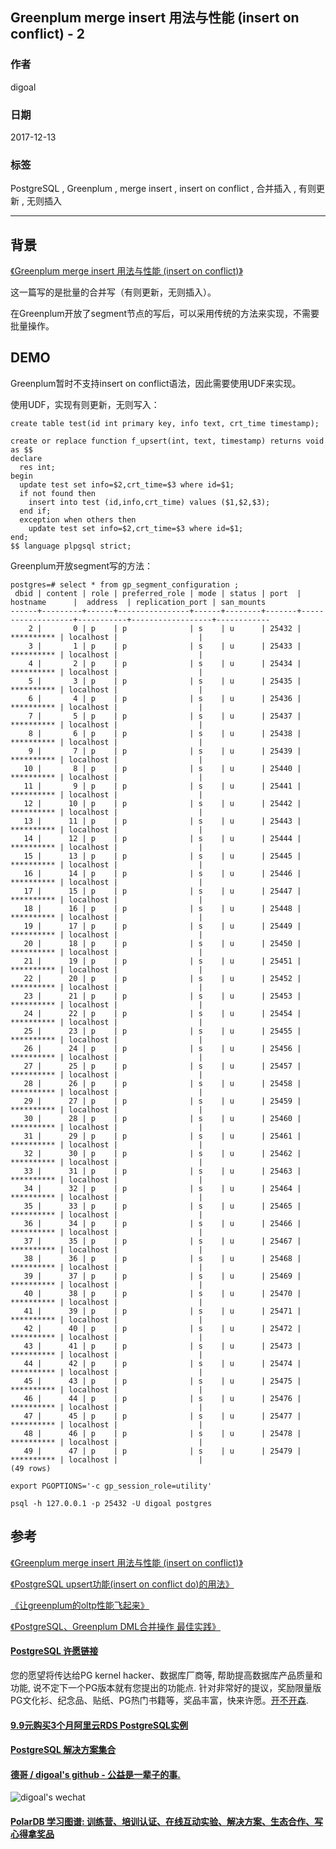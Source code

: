 ## Greenplum merge insert 用法与性能 (insert on conflict) - 2  
  
### 作者  
digoal  
  
### 日期  
2017-12-13  
  
### 标签  
PostgreSQL , Greenplum , merge insert , insert on conflict , 合并插入 , 有则更新 , 无则插入  
  
----  
  
## 背景       
[《Greenplum merge insert 用法与性能 (insert on conflict)》](../201712/20171213_01.md)    
  
这一篇写的是批量的合并写（有则更新，无则插入）。  
  
在Greenplum开放了segment节点的写后，可以采用传统的方法来实现，不需要批量操作。  
  
## DEMO  
Greenplum暂时不支持insert on conflict语法，因此需要使用UDF来实现。  
  
使用UDF，实现有则更新，无则写入：  
  
```  
create table test(id int primary key, info text, crt_time timestamp);    
  
create or replace function f_upsert(int, text, timestamp) returns void as $$    
declare    
  res int;    
begin    
  update test set info=$2,crt_time=$3 where id=$1;    
  if not found then    
    insert into test (id,info,crt_time) values ($1,$2,$3);    
  end if;    
  exception when others then    
    update test set info=$2,crt_time=$3 where id=$1;    
end;    
$$ language plpgsql strict;    
```  
  
Greenplum开放segment写的方法：  
  
```  
postgres=# select * from gp_segment_configuration ;  
 dbid | content | role | preferred_role | mode | status | port  |     hostname      |  address  | replication_port | san_mounts   
------+---------+------+----------------+------+--------+-------+-------------------+-----------+------------------+------------  
    2 |       0 | p    | p              | s    | u      | 25432 | ********** | localhost |                  |   
    3 |       1 | p    | p              | s    | u      | 25433 | ********** | localhost |                  |   
    4 |       2 | p    | p              | s    | u      | 25434 | ********** | localhost |                  |   
    5 |       3 | p    | p              | s    | u      | 25435 | ********** | localhost |                  |   
    6 |       4 | p    | p              | s    | u      | 25436 | ********** | localhost |                  |   
    7 |       5 | p    | p              | s    | u      | 25437 | ********** | localhost |                  |   
    8 |       6 | p    | p              | s    | u      | 25438 | ********** | localhost |                  |   
    9 |       7 | p    | p              | s    | u      | 25439 | ********** | localhost |                  |   
   10 |       8 | p    | p              | s    | u      | 25440 | ********** | localhost |                  |   
   11 |       9 | p    | p              | s    | u      | 25441 | ********** | localhost |                  |   
   12 |      10 | p    | p              | s    | u      | 25442 | ********** | localhost |                  |   
   13 |      11 | p    | p              | s    | u      | 25443 | ********** | localhost |                  |   
   14 |      12 | p    | p              | s    | u      | 25444 | ********** | localhost |                  |   
   15 |      13 | p    | p              | s    | u      | 25445 | ********** | localhost |                  |   
   16 |      14 | p    | p              | s    | u      | 25446 | ********** | localhost |                  |   
   17 |      15 | p    | p              | s    | u      | 25447 | ********** | localhost |                  |   
   18 |      16 | p    | p              | s    | u      | 25448 | ********** | localhost |                  |   
   19 |      17 | p    | p              | s    | u      | 25449 | ********** | localhost |                  |   
   20 |      18 | p    | p              | s    | u      | 25450 | ********** | localhost |                  |   
   21 |      19 | p    | p              | s    | u      | 25451 | ********** | localhost |                  |   
   22 |      20 | p    | p              | s    | u      | 25452 | ********** | localhost |                  |   
   23 |      21 | p    | p              | s    | u      | 25453 | ********** | localhost |                  |   
   24 |      22 | p    | p              | s    | u      | 25454 | ********** | localhost |                  |   
   25 |      23 | p    | p              | s    | u      | 25455 | ********** | localhost |                  |   
   26 |      24 | p    | p              | s    | u      | 25456 | ********** | localhost |                  |   
   27 |      25 | p    | p              | s    | u      | 25457 | ********** | localhost |                  |   
   28 |      26 | p    | p              | s    | u      | 25458 | ********** | localhost |                  |   
   29 |      27 | p    | p              | s    | u      | 25459 | ********** | localhost |                  |   
   30 |      28 | p    | p              | s    | u      | 25460 | ********** | localhost |                  |   
   31 |      29 | p    | p              | s    | u      | 25461 | ********** | localhost |                  |   
   32 |      30 | p    | p              | s    | u      | 25462 | ********** | localhost |                  |   
   33 |      31 | p    | p              | s    | u      | 25463 | ********** | localhost |                  |   
   34 |      32 | p    | p              | s    | u      | 25464 | ********** | localhost |                  |   
   35 |      33 | p    | p              | s    | u      | 25465 | ********** | localhost |                  |   
   36 |      34 | p    | p              | s    | u      | 25466 | ********** | localhost |                  |   
   37 |      35 | p    | p              | s    | u      | 25467 | ********** | localhost |                  |   
   38 |      36 | p    | p              | s    | u      | 25468 | ********** | localhost |                  |   
   39 |      37 | p    | p              | s    | u      | 25469 | ********** | localhost |                  |   
   40 |      38 | p    | p              | s    | u      | 25470 | ********** | localhost |                  |   
   41 |      39 | p    | p              | s    | u      | 25471 | ********** | localhost |                  |   
   42 |      40 | p    | p              | s    | u      | 25472 | ********** | localhost |                  |   
   43 |      41 | p    | p              | s    | u      | 25473 | ********** | localhost |                  |   
   44 |      42 | p    | p              | s    | u      | 25474 | ********** | localhost |                  |   
   45 |      43 | p    | p              | s    | u      | 25475 | ********** | localhost |                  |   
   46 |      44 | p    | p              | s    | u      | 25476 | ********** | localhost |                  |   
   47 |      45 | p    | p              | s    | u      | 25477 | ********** | localhost |                  |   
   48 |      46 | p    | p              | s    | u      | 25478 | ********** | localhost |                  |   
   49 |      47 | p    | p              | s    | u      | 25479 | ********** | localhost |                  |   
(49 rows)  
```  
  
```  
export PGOPTIONS='-c gp_session_role=utility'  
  
psql -h 127.0.0.1 -p 25432 -U digoal postgres  
```  
  
## 参考  
[《Greenplum merge insert 用法与性能 (insert on conflict)》](../201712/20171213_01.md)    
  
[《PostgreSQL upsert功能(insert on conflict do)的用法》](../201704/20170424_04.md)    
  
[《让greenplum的oltp性能飞起来》](../201511/20151126_01.md)    
  
[《PostgreSQL、Greenplum DML合并操作 最佳实践》](../201702/20170214_01.md)  
  
     
  
  
  
  
  
  
  
  
  
  
  
  
  
  
  
  
  
  
  
  
  
  
  
  
  
  
  
  
  
  
  
  
  
  
  
  
  
  
  
  
  
  
  
  
  
  
  
  
  
  
  
  
  
  
  
  
  
  
  
  
  
  
  
  
  
  
  
  
  
  
  
  
  
#### [PostgreSQL 许愿链接](https://github.com/digoal/blog/issues/76 "269ac3d1c492e938c0191101c7238216")
您的愿望将传达给PG kernel hacker、数据库厂商等, 帮助提高数据库产品质量和功能, 说不定下一个PG版本就有您提出的功能点. 针对非常好的提议，奖励限量版PG文化衫、纪念品、贴纸、PG热门书籍等，奖品丰富，快来许愿。[开不开森](https://github.com/digoal/blog/issues/76 "269ac3d1c492e938c0191101c7238216").  
  
  
#### [9.9元购买3个月阿里云RDS PostgreSQL实例](https://www.aliyun.com/database/postgresqlactivity "57258f76c37864c6e6d23383d05714ea")
  
  
#### [PostgreSQL 解决方案集合](https://yq.aliyun.com/topic/118 "40cff096e9ed7122c512b35d8561d9c8")
  
  
#### [德哥 / digoal's github - 公益是一辈子的事.](https://github.com/digoal/blog/blob/master/README.md "22709685feb7cab07d30f30387f0a9ae")
  
  
![digoal's wechat](../pic/digoal_weixin.jpg "f7ad92eeba24523fd47a6e1a0e691b59")
  
  
#### [PolarDB 学习图谱: 训练营、培训认证、在线互动实验、解决方案、生态合作、写心得拿奖品](https://www.aliyun.com/database/openpolardb/activity "8642f60e04ed0c814bf9cb9677976bd4")
  
